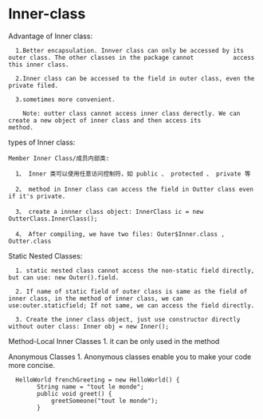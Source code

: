 # Inner-class

Advantage of Inner class:

      1.Better encapsulation. Innver class can only be accessed by its outer class. The other classes in the package cannot           access this inner class.

      2.Inner class can be accessed to the field in outer class, even the private filed.

      3.sometimes more convenient.

        Note: outter class cannot access inner class derectly. We can create a new object of inner class and then access its          method.

types of Inner class:

    Member Inner Class/成员内部类:

      1、 Inner 类可以使用任意访问控制符，如 public 、 protected 、 private 等

      2、 method in Inner class can access the field in Outter class even if it's private.

      3、 create a innner class object: InnerClass ic = new OutterClass.InnerClass();

      4、 After compiling, we have two files: Outer$Inner.class , Outter.class


   Static Nested Classes:

      1. static nested class cannot access the non-static field directly, but can use: new Outer().field.

      2. If name of static field of outer class is same as the field of inner class, in the method of inner class, we can           use:outer.staticfield; If not same, we can access the field directly.

      3. Create the inner class object, just use constructor directly without outer class: Inner obj = new Inner();

   Method-Local Inner Classes
      1. it can be only used in the method


   Anonymous Classes
      1. Anonymous classes enable you to make your code more concise. 

      HelloWorld frenchGreeting = new HelloWorld() {
            String name = "tout le monde";
            public void greet() {
                greetSomeone("tout le monde");
            }
